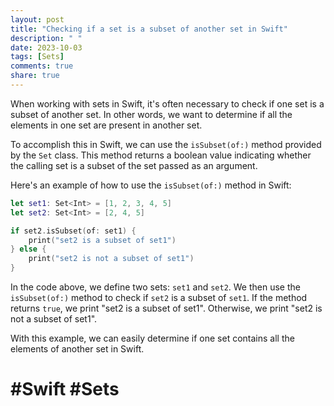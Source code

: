 ```yaml
---
layout: post
title: "Checking if a set is a subset of another set in Swift"
description: " "
date: 2023-10-03
tags: [Sets]
comments: true
share: true
---
```


When working with sets in Swift, it's often necessary to check if one set is a subset of another set. In other words, we want to determine if all the elements in one set are present in another set.

To accomplish this in Swift, we can use the `isSubset(of:)` method provided by the `Set` class. This method returns a boolean value indicating whether the calling set is a subset of the set passed as an argument.

Here's an example of how to use the `isSubset(of:)` method in Swift:

```swift
let set1: Set<Int> = [1, 2, 3, 4, 5]
let set2: Set<Int> = [2, 4, 5]

if set2.isSubset(of: set1) {
    print("set2 is a subset of set1")
} else {
    print("set2 is not a subset of set1")
}
```

In the code above, we define two sets: `set1` and `set2`. We then use the `isSubset(of:)` method to check if `set2` is a subset of `set1`. If the method returns `true`, we print "set2 is a subset of set1". Otherwise, we print "set2 is not a subset of set1".

With this example, we can easily determine if one set contains all the elements of another set in Swift.

# #Swift #Sets